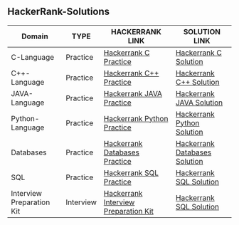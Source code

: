 ## HackerRank-Solutions

| Domain | TYPE | HACKERRANK LINK | SOLUTION LINK |
| --- | --- | --- | --- |
| C-Language | Practice | [Hackerrank C Practice](https://www.hackerrank.com/domains/c) | [Hackerrank C Solution](https://github.com/kg-0805/HackerRank-Solutions/tree/main/C%20PRACTICE) |
| C++-Language | Practice | [Hackerrank C++ Practice](https://www.hackerrank.com/domains/cpp) | [Hackerrank C++ Solution](https://github.com/kg-0805/HackerRank-Solutions/tree/main/C%2B%2B%20Practice) |
| JAVA-Language | Practice | [Hackerrank JAVA Practice](https://www.hackerrank.com/domains/java) | [Hackerrank JAVA Solution](https://github.com/kg-0805/HackerRank-Solutions/tree/main/JAVA%20PRACTICE) |
| Python-Language | Practice | [Hackerrank Python Practice](https://www.hackerrank.com/domains/python) | [Hackerrank Python Solution](https://github.com/kg-0805/HackerRank-Solutions/tree/main/PYTHON%20Practice) |
| Databases | Practice | [Hackerrank Databases Practice](https://www.hackerrank.com/domains/databases) | [Hackerrank Databases Solution](https://github.com/kg-0805/HackerRank-Solutions/tree/main/Databases) |
| SQL | Practice | [Hackerrank SQL Practice](https://www.hackerrank.com/domains/sql) | [Hackerrank SQL Solution](https://github.com/kg-0805/HackerRank-Solutions/tree/main/SQL%20PRACTICE) |
| Interview Preparation Kit | Interview | [Hackerrank Interview Preparation Kit](https://www.hackerrank.com/interview/interview-preparation-kit) | [Hackerrank SQL Solution](https://github.com/kg-0805/HackerRank-Solutions/tree/main/Interview%20Preparation%20Kit) |
